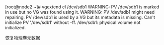 #

[root@node2 ~]# vgextend cl /dev/sdb1
  WARNING: PV /dev/sdb1 is marked in use but no VG was found using it.
  WARNING: PV /dev/sdb1 might need repairing.
  PV /dev/sdb1 is used by a VG but its metadata is missing.
  Can't initialize PV '/dev/sdb1' without -ff.
  /dev/sdb1: physical volume not initialized.


恢复物理卷元数据